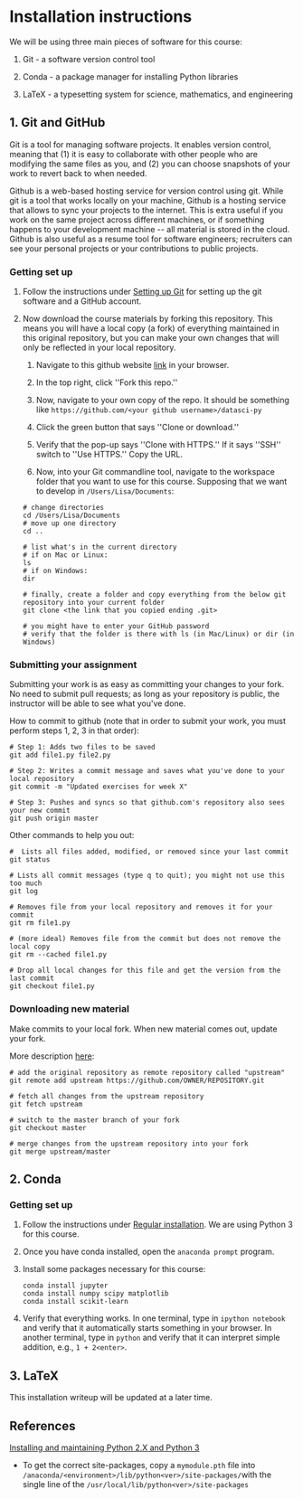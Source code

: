 # Installation instructions

We will be using three main pieces of software for this course:

1. Git - a software version control tool

1. Conda - a package manager for installing Python libraries

1. LaTeX - a typesetting system for science, mathematics, and engineering

## 1. Git and GitHub

Git is a tool for managing software projects. It enables version control, meaning that (1) it is easy to collaborate with other people who are modifying the same files as you, and (2) you can choose snapshots of your work to revert back to when needed.

Github is a web-based hosting service for version control using git. While git is a tool that works locally on your machine, Github is a hosting service that allows to sync your projects to the internet. This is extra useful if you work on the same project across different machines, or if something happens to your development machine -- all material is stored in the cloud. Github is also useful as a resume tool for software engineers; recruiters can see your personal projects or your contributions to public projects.

### Getting set up

1. Follow the instructions under [Setting up Git](https://help.github.com/articles/set-up-git/) for setting up the git software and a GitHub account.

1. Now download the course materials by forking this repository. This means you will have a local copy (a fork) of everything maintained in this original repository, but you can make your own changes that will only be reflected in your local repository.

    1. Navigate to this github website [link](https://github.com/yanlisa/datasci-py) in your browser.

    1. In the top right, click ''Fork this repo.''

    1. Now, navigate to your own copy of the repo. It should be something like ```https://github.com/<your github username>/datasci-py```

    1. Click the green button that says ''Clone or download.''

    1.  Verify that the pop-up says ''Clone with HTTPS.'' If it says ''SSH'' switch to ''Use HTTPS.'' Copy the URL.

    1. Now, into your Git commandline tool, navigate to the workspace folder that you want to use for this course. Supposing that we want to develop in ```/Users/Lisa/Documents```:
    
    ```
    # change directories
    cd /Users/Lisa/Documents
    # move up one directory
    cd ..

    # list what's in the current directory
    # if on Mac or Linux:
    ls
    # if on Windows:
    dir

    # finally, create a folder and copy everything from the below git repository into your current folder
    git clone <the link that you copied ending .git>

    # you might have to enter your GitHub password
    # verify that the folder is there with ls (in Mac/Linux) or dir (in Windows)
    ```

### Submitting your assignment

Submitting your work is as easy as committing your changes to your fork. No need to submit pull requests; as long as your repository is public, the instructor will be able to see what you've done.

How to commit to github (note that in order to submit your work, you must perform steps 1, 2, 3 in that order):
```
# Step 1: Adds two files to be saved
git add file1.py file2.py

# Step 2: Writes a commit message and saves what you've done to your local repository
git commit -m "Updated exercises for week X"

# Step 3: Pushes and syncs so that github.com's repository also sees your new commit
git push origin master
```

Other commands to help you out:
```
#  Lists all files added, modified, or removed since your last commit
git status

# Lists all commit messages (type q to quit); you might not use this too much
git log

# Removes file from your local repository and removes it for your commit
git rm file1.py

# (more ideal) Removes file from the commit but does not remove the local copy
git rm --cached file1.py

# Drop all local changes for this file and get the version from the last commit
git checkout file1.py

```

### Downloading new material

Make commits to your local fork. When new material comes out, update your fork.

More description [here](https://reflectoring.io/github-fork-and-pull/):

```
# add the original repository as remote repository called "upstream"
git remote add upstream https://github.com/OWNER/REPOSITORY.git

# fetch all changes from the upstream repository
git fetch upstream

# switch to the master branch of your fork
git checkout master

# merge changes from the upstream repository into your fork
git merge upstream/master
```

## 2. Conda

### Getting set up

1. Follow the instructions under [Regular installation](https://conda.io/docs/user-guide/install/index.html#regular-installation). We are using Python 3 for this course.

1. Once you have conda installed, open the ```anaconda prompt``` program.

1. Install some packages necessary for this course:

    ```
    conda install jupyter
    conda install numpy scipy matplotlib
    conda install scikit-learn
    ```

1. Verify that everything works. In one terminal, type in ```ipython notebook``` and verify that it automatically starts something in your browser. In another terminal, type in ```python``` and verify that it can interpret simple addition, e.g., ```1 + 2<enter>```.

## 3. LaTeX

This installation writeup will be updated at a later time.

## References
[Installing and maintaining Python 2.X and Python 3](https://stackoverflow.com/questions/30492623/using-both-python-2-x-and-python-3-x-in-ipython-notebook)

- To get the correct site-packages, copy a ```mymodule.pth``` file into ```/anaconda/<environment>/lib/python<ver>/site-packages/```with the single line of the ```/usr/local/lib/python<ver>/site-packages```
